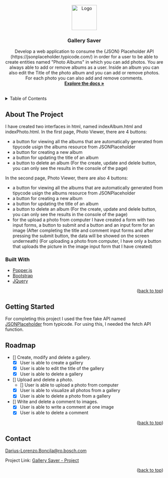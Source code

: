 <div id="top"></div>

<!-- PROJECT LOGO -->
<br />
<div align="center">
  <a href="https://bitbucket.org/swbs_academy/jsprojdb/src/master/">
    <img src="images/logo.png" alt="Logo" width="80" height="80">
  </a>

<h3 align="center">Gallery Saver</h3>

  <p align="center">
    Develop a web application to consume the {JSON} Placeholder API (https://jsonplaceholder.typicode.com/) in order for a user to be able to create entities named "Photo Albums" in which you can add photos. You are always able to add or remove albums as a user. Inside an album you can also edit the Title of the photo album and you can add or remove photos. For each photo you can also add and remove comments.
    <br />
    <a href="https://github.com/DariusLB/Best-README-Template/blob/db/AcademyProject"><strong>Explore the docs »</strong></a>
    <br />
    <br />
  </p>
</div>

<!-- TABLE OF CONTENTS -->
<details>
  <summary>Table of Contents</summary>
  <ol>
    <li>
      <a href="#about-the-project">About The Project</a>
      <ul>
        <li><a href="#built-with">Built With</a></li>
      </ul>
    </li>
    <li>
      <a href="#getting-started">Getting Started</a>
      <ul>
        <li><a href="#prerequisites">Prerequisites</a></li>
        <li><a href="#installation">Installation</a></li>
      </ul>
    </li>
    <li><a href="#usage">Usage</a></li>
    <li><a href="#roadmap">Roadmap</a></li>
    <li><a href="#contributing">Contributing</a></li>
    <li><a href="#license">License</a></li>
    <li><a href="#contact">Contact</a></li>
    <li><a href="#acknowledgments">Acknowledgments</a></li>
  </ol>
</details>

<!-- ABOUT THE PROJECT -->
## About The Project
I have created two interfaces in html, named indexAlbum.html and indexPhoto.html. 
In the first page, Photo Viewer, there are 4 buttons:
  * a button for viewing all the albums that are automatically generated from tipycode usign the albums resource from JSONPlaceholder
  * a button for creating a new album
  * a button for updating the title of an album
  * a button to delete an album
(For the create, update and delele button, you can only see the results in the console of the page)

In the second page, Photo Viewer, there are also 4 buttons:
  * a button for viewing all the albums that are automatically generated from tipycode usign the albums resource from JSONPlaceholder
  * a button for creating a new album
  * a button for updating the title of an album
  * a button to delete an album
(For the create, update and delele button, you can only see the results in the console of the page)
  * for the upload a photo from computer I have created a form with two input forms, a button to submit and a button and an input form for an image
(After completing the title and comment input forms and after pressing the submit button, the data will be showed on the screen underneath)
(For uploading a photo from computer, I have only a button that uploads the picture in the image input form that I have created)

### Built With

* [Popper.js](https://cdnjs.com/libraries/popper.js/2.10.2)
* [Bootstrap](https://getbootstrap.com)
* [JQuery](https://jquery.com)

<p align="right">(<a href="#top">back to top</a>)</p>

<!-- GETTING STARTED -->
## Getting Started
For completing this project I used the free fake API named [JSONPlaceholder](https://jsonplaceholder.typicode.com/) from typicode. For using this, I needed the fetch API function. 

<!-- ROADMAP -->
## Roadmap

- [] Create, modify and delete a gallery.
    - [x] User is able to create a gallery
    - [x] User is able to edit the title of the gallery
    - [x] User is able to delete a gallery

- [] Upload and delete a photo.
    - [] User is able to upload a photo from computer
    - [x] User is able to visualize all photos from a gallery
    - [x] User is able to delete a photo from a gallery

- [] Write and delete a comment to images.
    - [x] User is able to write a comment at one image
    - [x] User is able to delete a comment

<p align="right">(<a href="#top">back to top</a>)</p>

<!-- CONTACT -->
## Contact

Darius-Lorenzo.Boncila@ro.bosch.com

Project Link: [Gallery Saver - Project](https://bitbucket.org/swbs_academy/jsprojdb/src/master/)

<p align="right">(<a href="#top">back to top</a>)</p>

<!-- MARKDOWN LINKS & IMAGES -->
<!-- https://www.markdownguide.org/basic-syntax/#reference-style-links -->
[contributors-shield]: https://img.shields.io/github/contributors/github_username/repo_name.svg?style=for-the-badge
[contributors-url]: https://github.com/github_username/repo_name/graphs/contributors
[forks-shield]: https://img.shields.io/github/forks/github_username/repo_name.svg?style=for-the-badge
[forks-url]: https://github.com/github_username/repo_name/network/members
[stars-shield]: https://img.shields.io/github/stars/github_username/repo_name.svg?style=for-the-badge
[stars-url]: https://github.com/github_username/repo_name/stargazers
[issues-shield]: https://img.shields.io/github/issues/github_username/repo_name.svg?style=for-the-badge
[issues-url]: https://github.com/github_username/repo_name/issues
[license-shield]: https://img.shields.io/github/license/github_username/repo_name.svg?style=for-the-badge
[license-url]: https://github.com/github_username/repo_name/blob/master/LICENSE.txt
[linkedin-shield]: https://img.shields.io/badge/-LinkedIn-black.svg?style=for-the-badge&logo=linkedin&colorB=555
[linkedin-url]: https://linkedin.com/in/linkedin_username
[product-screenshot]: images/screenshot.png
